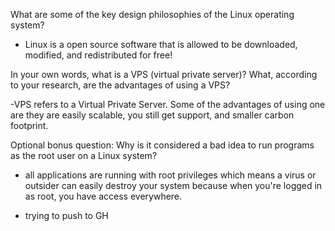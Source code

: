 What are some of the key design philosophies of the Linux operating system?

- Linux is a open source software that is allowed to be downloaded, modified, and redistributed for free! 

In your own words, what is a VPS (virtual private server)? What, according to your research, are the advantages of using a VPS?

-VPS refers to a Virtual Private Server. Some of the advantages of using one are they are easily scalable, you still get support, and smaller carbon footprint. 


Optional bonus question: Why is it considered a bad idea to run programs as the root user on a Linux system?

- all applications are running with root privileges which means a virus or outsider can easily  destroy your system because when you're logged in as root, you have access everywhere.


* trying to push to GH
